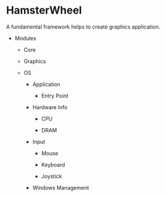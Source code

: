 # HamsterWheel

A fundamental framework helps to create graphics application.

* Modules
  
  * Core
  
  * Graphics
  
  * OS
    
    * Application
      
      * Entry Point
    
    * Hardware Info
      
      * CPU
      
      * DRAM
    
    * Input
      
      * Mouse
      
      * Keyboard
      
      * Joystick
    
    * Windows Management
